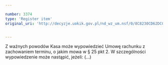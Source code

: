 ```yaml
---

number: 3374
type: 'Register item'
original_uri: 'http://decyzje.uokik.gov.pl/nd_wz_um.nsf/0/8C8230CD62DC0DE6C1257A3300345CEA?OpenDocument'


---
```


Z ważnych powodów Kasa może wypowiedzieć Umowę rachunku z zachowaniem terminu, o jakim mowa w § 25 pkt 2. W szczególności wypowiedzenie może nastąpić, jeżeli: (...)
